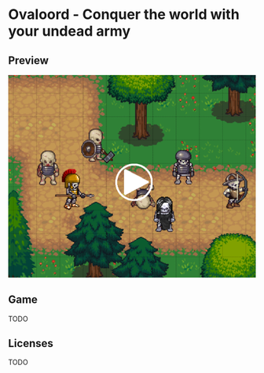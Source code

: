 # Ovaloord - Conquer the world with your undead army
## Preview

[<img src="doc/preview.png">](doc/undead_army_practice.avi?raw=true)

## Game
TODO

## Licenses
TODO
